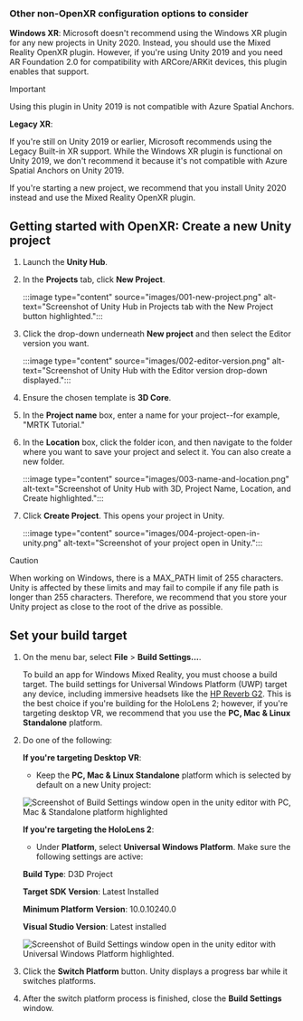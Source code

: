 ### Other non-OpenXR configuration options to consider

**Windows XR**: Microsoft doesn't recommend using the Windows XR plugin for any new projects in Unity 2020. Instead, you should use the Mixed Reality OpenXR plugin. However, if you're using Unity 2019 and you need AR Foundation 2.0 for compatibility with ARCore/ARKit devices, this plugin enables that support.

   > [!IMPORTANT]
   > Using this plugin in Unity 2019 is not compatible with Azure Spatial Anchors.

**Legacy XR**:

If you're still on Unity 2019 or earlier, Microsoft recommends using the Legacy Built-in XR support. While the Windows XR plugin is functional on Unity 2019, we don't recommend it  because it's not compatible with Azure Spatial Anchors on Unity 2019.

If you're starting a new project, we recommend that you install Unity 2020 instead and use the Mixed Reality OpenXR plugin.

## Getting started with OpenXR: Create a new Unity project

1. Launch the **Unity Hub**.
1. In the **Projects** tab,  click **New Project**.

   :::image type="content" source="images/001-new-project.png" alt-text="Screenshot of Unity Hub in Projects tab with the New Project button highlighted.":::

1. Click the drop-down underneath **New project** and then select the Editor version you want.

    :::image type="content" source="images/002-editor-version.png" alt-text="Screenshot of Unity Hub with the Editor version drop-down displayed.":::

1. Ensure the chosen template is **3D Core**.
1. In the **Project name** box, enter a name for your project--for example, "MRTK Tutorial."
1. In the **Location** box, click the folder icon, and then navigate to the folder where you want to save your project and select it. You can also create a new folder.

    :::image type="content" source="images/003-name-and-location.png" alt-text="Screenshot of Unity Hub with 3D, Project Name, Location, and Create highlighted.":::

1. Click **Create Project**. This opens your project in Unity.

    :::image type="content" source="images/004-project-open-in-unity.png" alt-text="Screenshot of your project open in Unity.":::

> [!CAUTION]
> When working on Windows, there is a MAX_PATH limit of 255 characters. Unity is affected by these limits and may fail to compile if any file path is longer than 255 characters. Therefore, we recommend that you store your Unity project as close to the root of the drive as possible.

## Set your build target

1. On the menu bar, select **File** > **Build Settings...**.

    To build an app for Windows Mixed Reality, you must choose a build target. The build settings for Universal Windows Platform (UWP) target any device, including immersive headsets like the [HP Reverb G2](https://www.microsoft.com/en-us/d/hp-reverb-g2-vr-headset/93qb262d0514?activetab=pivot:overviewtab). This is the best choice if you're building for the HoloLens 2; however, if you're targeting desktop VR, we recommend that you use the **PC, Mac & Linux Standalone** platform.

1. Do one of the following:

    **If you're targeting Desktop VR**:
    - Keep the **PC, Mac & Linux Standalone** platform which is selected by default on a new Unity project:

    ![Screenshot of Build Settings window open in the unity editor with PC, Mac & Standalone platform highlighted](images/wmr-config-img-3.png)

    **If you're targeting the HoloLens 2**:
    - Under **Platform**, select **Universal Windows Platform**. Make sure the following settings are active:

    **Build Type**: D3D Project

    **Target SDK Version**: Latest Installed

    **Minimum Platform Version**: 10.0.10240.0

    **Visual Studio Version**: Latest installed

    ![Screenshot of Build Settings window open in the unity editor with Universal Windows Platform highlighted.](images/030-build-settings-uwp.png)

1. Click the **Switch Platform** button. Unity displays a progress bar while it switches platforms.
1. After the switch platform process is finished, close the **Build Settings** window.